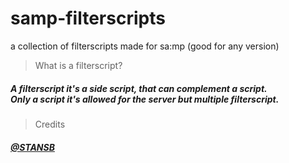 # samp-filterscripts

a collection of filterscripts made for sa:mp (good for any version)

>What is a filterscript?

##### A filterscript it's a side script, that can complement a script.<br />Only a script it's allowed for the server but multiple filterscript. &nbsp;

>Credits

##### [@STANSB](https://github.com/ST4NSB/)
